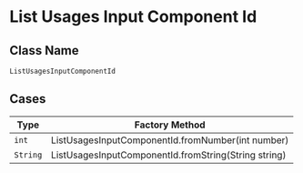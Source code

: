 
# List Usages Input Component Id

## Class Name

`ListUsagesInputComponentId`

## Cases

| Type | Factory Method |
|  --- | --- |
| `int` | ListUsagesInputComponentId.fromNumber(int number) |
| `String` | ListUsagesInputComponentId.fromString(String string) |

